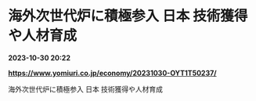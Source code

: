 # 海外次世代炉に積極参入 日本 技術獲得や人材育成

**2023-10-30 20:22**

**https://www.yomiuri.co.jp/economy/20231030-OYT1T50237/**

海外次世代炉に積極参入 日本 技術獲得や人材育成
